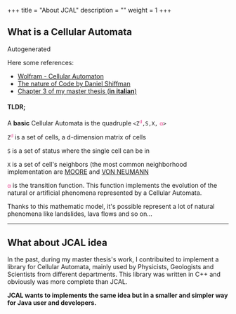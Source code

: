 +++
title = "About JCAL"
description = ""
weight = 1
+++

## What is a Cellular Automata
Autogenerated

Here some references:
* [Wolfram - Cellular Automaton](https://mathworld.wolfram.com/CellularAutomaton.html)
* [The nature of Code by Daniel Shiffman](https://natureofcode.com/book/chapter-7-cellular-automata/)
* [Chapter 3 of my master thesis (**in italian**)](https://github.com/carmelolg/master-thesis/blob/master/Tesi/pdf/main.pdf)

#### TLDR;
A **basic** Cellular Automata is the quadruple `<Z`<span style="color: #e83e8c; font-size:87.5%;"><sup>d</sup></span>`,S,X,` <span style="color: #e83e8c; font-size:87.5%;">&alpha;</span>`>`

`Z`<span style="color: #e83e8c; font-size:87.5%;"><sup>d</sup></span> is a set of cells, a d-dimension matrix of cells

`S` is a set of status where the single cell can be in

`X` is a set of cell's neighbors (the most common neighborhood implementation are [MOORE](https://en.wikipedia.org/wiki/Moore_neighborhood) and [VON NEUMANN](https://en.wikipedia.org/wiki/Von_Neumann_neighborhood)

 <span style="color: #e83e8c; font-size:87.5%;">&alpha;</span> is the transition function. This function implements the evolution of the natural or artificial phenomena represented by a Cellular Automata.
 
Thanks to this mathematic model, it's possible represent a lot of natural phenomena like landslides, lava flows and so on...

--- 
## What about JCAL idea

In the past, during my master thesis's work, I contribuited to implement a library for Cellular Automata, mainly used by Physicists, Geologists and Scientists from different departments. This library was written in C++ and obviously was more complete than JCAL. 

**JCAL wants to implements the same idea but in a smaller and simpler way for Java user and developers.**
